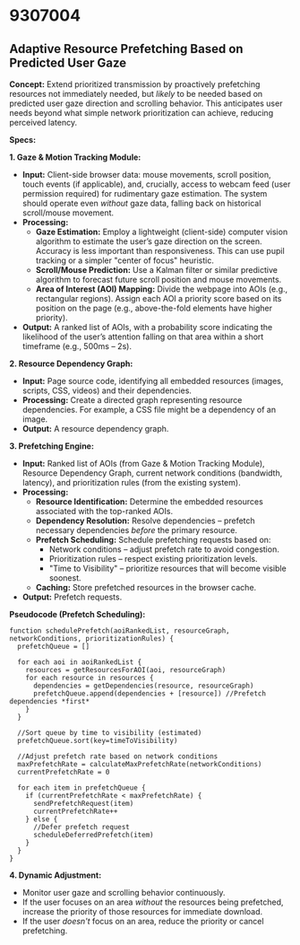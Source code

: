 # 9307004

## Adaptive Resource Prefetching Based on Predicted User Gaze

**Concept:** Extend prioritized transmission by proactively prefetching resources not immediately needed, but *likely* to be needed based on predicted user gaze direction and scrolling behavior. This anticipates user needs beyond what simple network prioritization can achieve, reducing perceived latency.

**Specs:**

**1. Gaze & Motion Tracking Module:**

*   **Input:** Client-side browser data: mouse movements, scroll position, touch events (if applicable), and, crucially, access to webcam feed (user permission required) for rudimentary gaze estimation.  The system should operate even *without* gaze data, falling back on historical scroll/mouse movement.
*   **Processing:**
    *   **Gaze Estimation:** Employ a lightweight (client-side) computer vision algorithm to estimate the user’s gaze direction on the screen.  Accuracy is less important than responsiveness. This can use pupil tracking or a simpler "center of focus" heuristic.
    *   **Scroll/Mouse Prediction:**  Use a Kalman filter or similar predictive algorithm to forecast future scroll position and mouse movements.
    *   **Area of Interest (AOI) Mapping:** Divide the webpage into AOIs (e.g., rectangular regions).  Assign each AOI a priority score based on its position on the page (e.g., above-the-fold elements have higher priority).
*   **Output:**  A ranked list of AOIs, with a probability score indicating the likelihood of the user’s attention falling on that area within a short timeframe (e.g., 500ms – 2s).

**2. Resource Dependency Graph:**

*   **Input:** Page source code, identifying all embedded resources (images, scripts, CSS, videos) and their dependencies.
*   **Processing:** Create a directed graph representing resource dependencies.  For example, a CSS file might be a dependency of an image.
*   **Output:**  A resource dependency graph.

**3. Prefetching Engine:**

*   **Input:** Ranked list of AOIs (from Gaze & Motion Tracking Module), Resource Dependency Graph, current network conditions (bandwidth, latency), and prioritization rules (from the existing system).
*   **Processing:**
    *   **Resource Identification:** Determine the embedded resources associated with the top-ranked AOIs.
    *   **Dependency Resolution:**  Resolve dependencies – prefetch necessary dependencies *before* the primary resource.
    *   **Prefetch Scheduling:** Schedule prefetching requests based on:
        *   Network conditions – adjust prefetch rate to avoid congestion.
        *   Prioritization rules – respect existing prioritization levels.
        *   "Time to Visibility" – prioritize resources that will become visible soonest.
    *   **Caching:** Store prefetched resources in the browser cache.
*   **Output:** Prefetch requests.

**Pseudocode (Prefetch Scheduling):**

```
function schedulePrefetch(aoiRankedList, resourceGraph, networkConditions, prioritizationRules) {
  prefetchQueue = []

  for each aoi in aoiRankedList {
    resources = getResourcesForAOI(aoi, resourceGraph)
    for each resource in resources {
      dependencies = getDependencies(resource, resourceGraph)
      prefetchQueue.append(dependencies + [resource]) //Prefetch dependencies *first*
    }
  }

  //Sort queue by time to visibility (estimated)
  prefetchQueue.sort(key=timeToVisibility)

  //Adjust prefetch rate based on network conditions
  maxPrefetchRate = calculateMaxPrefetchRate(networkConditions)
  currentPrefetchRate = 0

  for each item in prefetchQueue {
    if (currentPrefetchRate < maxPrefetchRate) {
      sendPrefetchRequest(item)
      currentPrefetchRate++
    } else {
      //Defer prefetch request
      scheduleDeferredPrefetch(item)
    }
  }
}
```

**4. Dynamic Adjustment:**

*   Monitor user gaze and scrolling behavior continuously.
*   If the user focuses on an area *without* the resources being prefetched, increase the priority of those resources for immediate download.
*   If the user *doesn't* focus on an area, reduce the priority or cancel prefetching.